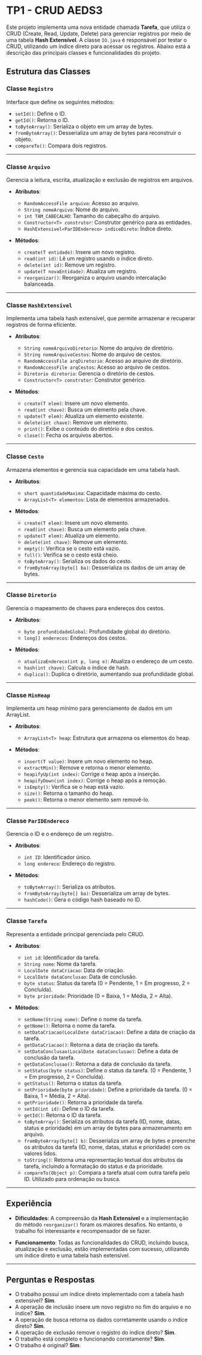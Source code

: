 # TP1 - CRUD AEDS3

Este projeto implementa uma nova entidade chamada **Tarefa**, que utiliza o CRUD (Create, Read, Update, Delete) para gerenciar registros por meio de uma tabela **Hash Extensível**. A classe `IO.java` é responsável por testar o CRUD, utilizando um índice direto para acessar os registros. Abaixo está a descrição das principais classes e funcionalidades do projeto.

## Estrutura das Classes

### Classe `Registro`
Interface que define os seguintes métodos:
- `setId()`: Define o ID.
- `getId()`: Retorna o ID.
- `toByteArray()`: Serializa o objeto em um array de bytes.
- `fromByteArray()`: Desserializa um array de bytes para reconstruir o objeto.
- `compareTo()`: Compara dois registros.

---

### Classe `Arquivo`
Gerencia a leitura, escrita, atualização e exclusão de registros em arquivos.
- **Atributos**: 
  - `RandomAccessFile arquivo`: Acesso ao arquivo.
  - `String nomeArquivo`: Nome do arquivo.
  - `int TAM_CABECALHO`: Tamanho do cabeçalho do arquivo.
  - `Constructor<T> construtor`: Construtor genérico para as entidades.
  - `HashExtensivel<ParIDEndereco> indiceDireto`: Índice direto.

- **Métodos**:
  - `create(T entidade)`: Insere um novo registro.
  - `read(int id)`: Lê um registro usando o índice direto.
  - `delete(int id)`: Remove um registro.
  - `update(T novaEntidade)`: Atualiza um registro.
  - `reorganizar()`: Reorganiza o arquivo usando intercalação balanceada.

---

### Classe `HashExtensivel`
Implementa uma tabela hash extensível, que permite armazenar e recuperar registros de forma eficiente.
- **Atributos**:
  - `String nomeArquivoDiretorio`: Nome do arquivo de diretório.
  - `String nomeArquivoCestos`: Nome do arquivo de cestos.
  - `RandomAccessFile arqDiretorio`: Acesso ao arquivo de diretório.
  - `RandomAccessFile arqCestos`: Acesso ao arquivo de cestos.
  - `Diretorio diretorio`: Gerencia o diretório de cestos.
  - `Constructor<T> construtor`: Construtor genérico.

- **Métodos**:
  - `create(T elem)`: Insere um novo elemento.
  - `read(int chave)`: Busca um elemento pela chave.
  - `update(T elem)`: Atualiza um elemento existente.
  - `delete(int chave)`: Remove um elemento.
  - `print()`: Exibe o conteúdo do diretório e dos cestos.
  - `close()`: Fecha os arquivos abertos.

---

### Classe `Cesto`
Armazena elementos e gerencia sua capacidade em uma tabela hash.
- **Atributos**:
  - `short quantidadeMaxima`: Capacidade máxima do cesto.
  - `ArrayList<T> elementos`: Lista de elementos armazenados.

- **Métodos**:
  - `create(T elem)`: Insere um novo elemento.
  - `read(int chave)`: Busca um elemento pela chave.
  - `update(T elem)`: Atualiza um elemento.
  - `delete(int chave)`: Remove um elemento.
  - `empty()`: Verifica se o cesto está vazio.
  - `full()`: Verifica se o cesto está cheio.
  - `toByteArray()`: Serializa os dados do cesto.
  - `fromByteArray(byte[] ba)`: Desserializa os dados de um array de bytes.

---

### Classe `Diretorio`
Gerencia o mapeamento de chaves para endereços dos cestos.
- **Atributos**:
  - `byte profundidadeGlobal`: Profundidade global do diretório.
  - `long[] enderecos`: Endereços dos cestos.

- **Métodos**:
  - `atualizaEndereco(int p, long e)`: Atualiza o endereço de um cesto.
  - `hash(int chave)`: Calcula o índice de hash.
  - `duplica()`: Duplica o diretório, aumentando sua profundidade global.

---

### Classe `MinHeap`
Implementa um heap mínimo para gerenciamento de dados em um ArrayList.
- **Atributos**:
  - `ArrayList<T> heap`: Estrutura que armazena os elementos do heap.

- **Métodos**:
  - `insert(T value)`: Insere um novo elemento no heap.
  - `extractMin()`: Remove e retorna o menor elemento.
  - `heapifyUp(int index)`: Corrige o heap após a inserção.
  - `heapifyDown(int index)`: Corrige o heap após a remoção.
  - `isEmpty()`: Verifica se o heap está vazio.
  - `size()`: Retorna o tamanho do heap.
  - `peek()`: Retorna o menor elemento sem removê-lo.

---

### Classe `ParIDEndereco`
Gerencia o ID e o endereço de um registro.
- **Atributos**:
  - `int ID`: Identificador único.
  - `long endereco`: Endereço do registro.

- **Métodos**:
  - `toByteArray()`: Serializa os atributos.
  - `fromByteArray(byte[] ba)`: Desserializa um array de bytes.
  - `hashCode()`: Gera o código hash baseado no ID.

---

### Classe `Tarefa`
Representa a entidade principal gerenciada pelo CRUD.
- **Atributos**:
  - `int id`: Identificador da tarefa.
  - `String nome`: Nome da tarefa.
  - `LocalDate dataCriacao`: Data de criação.
  - `LocalDate dataConclusao`: Data de conclusão.
  - `byte status`: Status da tarefa (0 = Pendente, 1 = Em progresso, 2 = Concluída).
  - `byte prioridade`: Prioridade (0 = Baixa, 1 = Média, 2 = Alta).

- **Métodos**:
  - `setNome(String nome)`: Define o nome da tarefa.
  - `getNome()`: Retorna o nome da tarefa.
  - `setDataCriacao(LocalDate dataCriacao)`: Define a data de criação da tarefa.
  - `getDataCriacao()`: Retorna a data de criação da tarefa.
  - `setDataConclusao(LocalDate dataConclusao)`: Define a data de conclusão da tarefa.
  - `getDataConclusao()`: Retorna a data de conclusão da tarefa.
  - `setStatus(byte status)`: Define o status da tarefa. (0 = Pendente, 1 = Em progresso, 2 = Concluída).
  - `getStatus()`: Retorna o status da tarefa.
  - `setPrioridade(byte prioridade)`: Define a prioridade da tarefa. (0 = Baixa, 1 = Média, 2 = Alta).
  - `getPrioridade()`: Retorna a prioridade da tarefa.
  - `setId(int id)`: Define o ID da tarefa.
  - `getId()`: Retorna o ID da tarefa.
  - `toByteArray()`: Serializa os atributos da tarefa (ID, nome, datas, status e prioridade) em um array de bytes para armazenamento em arquivo.
  - `fromByteArray(byte[] b)`: Desserializa um array de bytes e preenche os atributos da tarefa (ID, nome, datas, status e prioridade) com os valores lidos.
  - `toString()`: Retorna uma representação textual dos atributos da tarefa, incluindo a formatação do status e da prioridade.
  - `compareTo(Object p)`: Compara a tarefa atual com outra tarefa pelo ID. Utilizado para ordenação ou busca.

---

## Experiência

- **Dificuldades**: A compreensão da **Hash Extensível** e a implementação do método `reorganizar()` foram os maiores desafios. No entanto, o trabalho foi interessante e recompensador de se fazer.
  
- **Funcionamento**: Todas as funcionalidades do CRUD, incluindo busca, atualização e exclusão, estão implementadas com sucesso, utilizando um índice direto e uma tabela hash extensível.

---

## Perguntas e Respostas

- O trabalho possui um índice direto implementado com a tabela hash extensível? **Sim**.
- A operação de inclusão insere um novo registro no fim do arquivo e no índice? **Sim**.
- A operação de busca retorna os dados corretamente usando o índice direto? **Sim**.
- A operação de exclusão remove o registro do índice direto? **Sim**.
- O trabalho está completo e funcionando corretamente? **Sim**.
- O trabalho é original? **Sim**.
